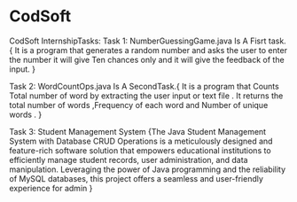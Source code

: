# CodSoft
CodSoft InternshipTasks:
Task 1: 
NumberGuessingGame.java Is A Fisrt task.{
It is a program that generates a random number and asks the user to enter the number it will give Ten chances only and it will give the feedback of the input.
}

Task 2: 
WordCountOps.java Is A SecondTask.{
It is a program that Counts Total number of word by extracting the user input or text file . It returns the total number of words ,Frequency of each word and Number of unique words .
}    

Task 3:
Student Management System
{The Java Student Management System with Database CRUD Operations is a meticulously designed and feature-rich software solution that empowers educational institutions to efficiently manage student records, user administration, and data manipulation. Leveraging the power of Java programming and the reliability of MySQL databases, this project offers a seamless and user-friendly experience for admin }
